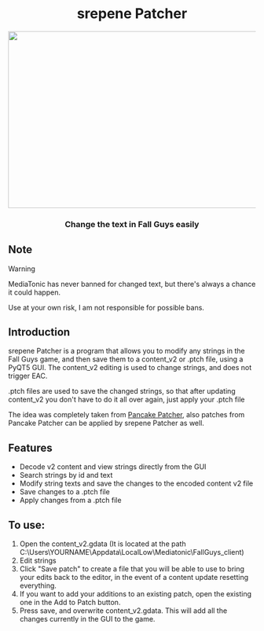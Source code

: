 
<div align="center">

# srepene Patcher
<img src="https://github.com/repinek/srepene_patcher/assets/137826826/bb1be8ea-2121-4745-8bba-0383009159d8" width="600" height="360"/> <br>
### Change the text in Fall Guys easily
</div>

## Note
> [!WARNING]  
> 
> MediaTonic has never banned for changed text, but there's always a chance it could happen.
>
> Use at your own risk, I am not responsible for possible bans.

## Introduction
srepene Patcher is a program that allows you to modify any strings in the Fall Guys game, and then save them to a content_v2 or .ptch file, using a PyQT5 GUI. The content_v2 editing is used to change strings, and does not trigger EAC. 

.ptch files are used to save the changed strings, so that after updating content_v2 you don't have to do it all over again, just apply your .ptch file

The idea was completely taken from [Pancake Patcher](https://gamebanana.com/tools/7382), also patches from Pancake Patcher can be applied by srepene Patcher as well.

## Features 
- Decode v2 content and view strings directly from the GUI
- Search strings by id and text
- Modify string texts and save the changes to the encoded content v2 file
- Save changes to a .ptch file
- Apply changes from a .ptch file 

## To use:
1. Open the content_v2.gdata (It is located at the path C:\Users\YOURNAME\Appdata\LocalLow\Mediatonic\FallGuys_client\)
2. Edit strings
3. Click "Save patch" to create a file that you will be able to use to bring your edits back to the editor, in the event of a content update resetting everything.
4. If you want to add your additions to an existing patch, open the existing one in the Add to Patch button.
5. Press save, and overwrite content_v2.gdata. This will add all the changes currently in the GUI to the game.
